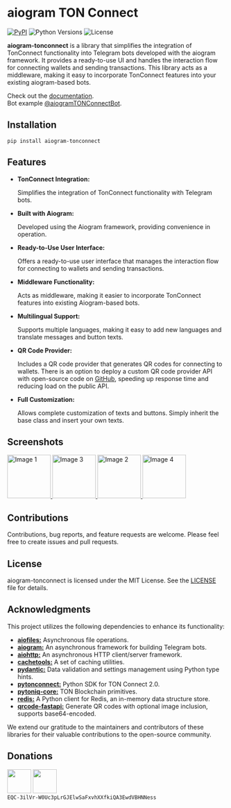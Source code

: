 # aiogram TON Connect

[![PyPI](https://img.shields.io/pypi/v/aiogram-tonconnect.svg)](https://pypi.python.org/pypi/aiogram-tonconnect)
![Python Versions](https://img.shields.io/pypi/pyversions/aiogram-tonconnect.svg)
![License](https://img.shields.io/github/license/nessshon/aiogram-tonconnect)

**aiogram-tonconnect** is a library that simplifies the integration of TonConnect functionality into Telegram bots
developed with the aiogram framework.
It provides a ready-to-use UI and handles the interaction flow for connecting wallets and
sending transactions. This library acts as a middleware, making it easy to incorporate TonConnect features into your
existing aiogram-based bots.

Check out the [documentation](https://tonmendon.github.io/aiogram-tonconnect/).\
Bot example [@aiogramTONConnectBot](https://t.me/aiogramTONConneсtBot/).

## Installation

```bach
pip install aiogram-tonconnect
```

## Features
* **TonConnect Integration:**

    Simplifies the integration of TonConnect functionality with Telegram bots.

* **Built with Aiogram:**

    Developed using the Aiogram framework, providing convenience in operation.

* **Ready-to-Use User Interface:**

    Offers a ready-to-use user interface that manages the interaction flow for connecting to wallets and sending transactions.

* **Middleware Functionality:**

    Acts as middleware, making it easier to incorporate TonConnect features into existing Aiogram-based bots.

* **Multilingual Support:**

    Supports multiple languages, making it easy to add new languages and translate messages and button texts.

* **QR Code Provider:**

    Includes a QR code provider that generates QR codes for connecting to wallets. There is an option to deploy a custom QR code provider API with open-source code on [GitHub](https://github.com/nessshon/qrcode-fastapi), speeding up response time and reducing load on the public API.

* **Full Customization:**

    Allows complete customization of texts and buttons. Simply inherit the base class and insert your own texts.

## Screenshots

<a href="https://telegra.ph//file/3608fb4c335d5a4cd6fd2.jpg" target="_blank">
  <img src="https://telegra.ph//file/3608fb4c335d5a4cd6fd2.jpg" width="100" alt="Image 1">
</a>
<a href="https://telegra.ph//file/a90b6affec7e267f60320.jpg" target="_blank">
  <img src="https://telegra.ph//file/a90b6affec7e267f60320.jpg" width="100" alt="Image 3">
</a>
<a href="https://telegra.ph//file/8730c64a11601c6ed6884.jpg" target="_blank">
  <img src="https://telegra.ph//file/8730c64a11601c6ed6884.jpg" width="100" alt="Image 2">
</a>
<a href="https://telegra.ph//file/5a49ffa9f8330f66cdcac.jpg" target="_blank">
  <img src="https://telegra.ph//file/5a49ffa9f8330f66cdcac.jpg" width="100" alt="Image 4">
</a>

## Contributions

Contributions, bug reports, and feature requests are welcome. Please feel free to create issues and pull requests.

## License

aiogram-tonconnect is licensed under the MIT License. See the [LICENSE](LICENSE) file for details.

## Acknowledgments

This project utilizes the following dependencies to enhance its functionality:

- [**aiofiles:**](https://pypi.org/project/aiofiles/) Asynchronous file operations.
- [**aiogram:**](https://pypi.org/project/aiogram/) An asynchronous framework for building Telegram bots.
- [**aiohttp:**](https://pypi.org/project/aiohttp/) An asynchronous HTTP client/server framework.
- [**cachetools:**](https://pypi.org/project/cachetools/) A set of caching utilities.
- [**pydantic:**](https://pypi.org/project/pydantic/) Data validation and settings management using Python type hints.
- [**pytonconnect:**](https://pypi.org/project/pytonconnect/) Python SDK for TON Connect 2.0.
- [**pytoniq-core:**](https://pypi.org/project/pytoniq-core/) TON Blockchain primitives.
- [**redis:**](https://pypi.org/project/redis/) A Python client for Redis, an in-memory data structure store.
- [**qrcode-fastapi:**](https://github.com/nessshon/qrcode-fastapi) Generate QR codes with optional image inclusion,
  supports base64-encoded.

We extend our gratitude to the maintainers and contributors of these libraries for their valuable contributions to the
open-source community.

## Donations

<a href="https://app.tonkeeper.com/transfer/EQC-3ilVr-W0Uc3pLrGJElwSaFxvhXXfkiQA3EwdVBHNNess"><img src="https://telegra.ph//file/8e0ac22311be3fa6f772c.png" width="55"/></a>
<a href="https://tonhub.com/transfer/EQC-3ilVr-W0Uc3pLrGJElwSaFxvhXXfkiQA3EwdVBHNNess"><img src="https://telegra.ph//file/7fa75a1b454a00816d83b.png" width="55"/></a>\
```EQC-3ilVr-W0Uc3pLrGJElwSaFxvhXXfkiQA3EwdVBHNNess```
